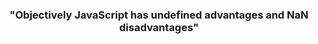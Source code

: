 <h3 align="center"> "Objectively JavaScript has undefined advantages and NaN disadvantages"</h3>


<!---
VARN0R/VARN0R is a ✨ special ✨ repository because its `README.md` (this file) appears on your GitHub profile.
You can click the Preview link to take a look at your changes.
--->
